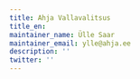 ```yaml
---
title: Ahja Vallavalitsus
title_en:
maintainer_name: Ülle Saar
maintainer_email: ylle@ahja.ee
description: ''
twitter: ''
---
```


